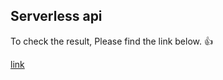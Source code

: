 
## Serverless api

To check the result, Please find the link below. 👍

[link](https://github.com/KimieDev/lambda-practice/pull/2)
